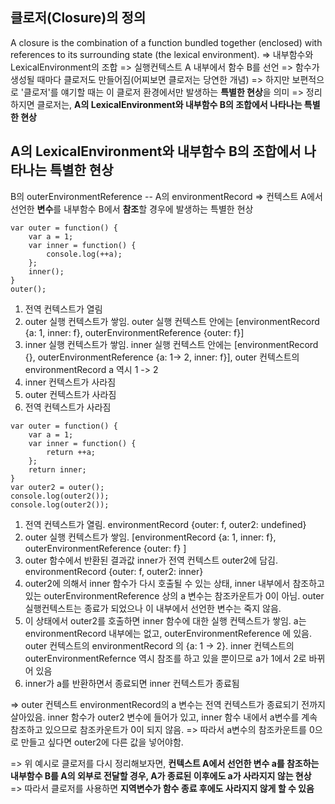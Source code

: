 ## 클로저(Closure)의 정의
A closure is the combination of a function bundled together (enclosed) with references to its surrounding state (the lexical environment).
=> 내부함수와 LexicalEnvironment의 조합
=> 실행컨텍스트 A 내부에서 함수 B를 선언
=> 함수가 생성될 때마다 클로저도 만들어짐(어찌보면 클로저는 당연한 개념)
=> 하지만 보편적으로 '클로저'를 얘기할 때는 이 클로저 환경에서만 발생하는 **특별한 현상**을 의미 
=> 정리하지면 클로저는, **A의 LexicalEnvironment와 내부함수 B의 조합에서 나타나는 특별한 현상**

## A의 LexicalEnvironment와 내부함수 B의 조합에서 나타나는 특별한 현상
B의 outerEnvironmentReference -- A의 environmentRecord
=> 컨텍스트 A에서 선언한 **변수**를 내부함수 B에서 **참조**할 경우에 발생하는 특별한 현상
```
var outer = function() {
	var a = 1;
	var inner = function() {
		console.log(++a);
	};
	inner();
}
outer();
```
1. 전역 컨텍스트가 열림
2. outer 실행 컨텍스트가 쌓임. outer 실행 컨텍스트 안에는 [environmentRecord {a: 1, inner: f}, outerEnvironmentReference {outer: f}]
3. inner 실행 컨텍스트가 쌓임. inner 실행 컨텍스트 안에는 [environmentRecord {}, outerEnvironmentReference {a: 1-> 2, inner: f}], outer 컨텍스트의 environmentRecord a 역시 1 -> 2
4. inner 컨텍스트가 사라짐
5. outer 컨텍스트가 사라짐
6. 전역 컨텍스트가 사라짐

```
var outer = function() {
	var a = 1;
	var inner = function() {
		return ++a;
	};
	return inner;
}
var outer2 = outer();
console.log(outer2());
console.log(outer2());
```
1. 전역 컨텍스트가 열림. environmentRecord {outer: f, outer2: undefined}
2. outer 실행 컨텍스트가 쌓임. [environmentRecord {a: 1, inner: f}, outerEnvironmentReference {outer: f} ]
3. outer 함수에서 반환된 결과값 inner가 전역 컨텍스트 outer2에 담김. environmentRecord {outer: f, outer2: inner}
4. outer2에 의해서 inner 함수가 다시 호출될 수 있는 상태, inner 내부에서 참조하고 있는 outerEnvironmentReference 상의 a 변수는 참조카운트가 0이 아님. outer 실행컨텍스트는 종료가 되었으나 이 내부에서 선언한 변수는 죽지 않음.
5. 이 상태에서 outer2를 호출하면 inner 함수에 대한 실행 컨텍스트가 쌓임. a는 environmentRecord 내부에는 없고, outerEnvironmentReference 에 있음. outer 컨텍스트의 environmentRecord 의 {a: 1 -> 2}. inner 컨텍스트의 outerEnvironmentRefernce 역시 참조를 하고 있을 뿐이므로 a가 1에서 2로 바뀌어 있음
6. inner가 a를 반환하면서 종료되면 inner 컨텍스트가 종료됨

=> outer 컨텍스트 environmentRecord의 a 변수는 전역 컨텍스트가 종료되기 전까지 살아있음. inner 함수가 outer2 변수에 들어가 있고, inner 함수 내에서 a변수를 계속 참조하고 있으므로 참조카운트가 0이 되지 않음.
=> 따라서 a변수의 참조카운트를 0으로 만들고 싶다면 outer2에 다른 값을 넣어야함. 

=> 위 예시로 클로저를 다시 정리해보자면, **컨텍스트 A에서 선언한 변수 a를 참조하는 내부함수 B를 A의 외부로 전달할 경우, A가 종료된 이후에도 a가 사라지지 않는 현상**
=> 따라서 클로저를 사용하면 **지역변수가 함수 종료 후에도 사라지지 않게 할 수 있음**